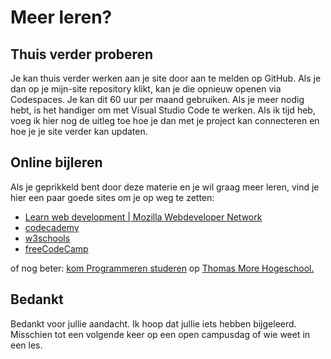 # Meer leren?

## Thuis verder proberen

Je kan thuis verder werken aan je site door aan te melden op GitHub. Als je dan op je mijn-site repository klikt, kan je die opnieuw openen via Codespaces. Je kan dit 60 uur per maand gebruiken. Als je meer nodig hebt, is het handiger om met Visual Studio Code te werken. Als ik tijd heb, voeg ik hier nog de uitleg toe hoe je dan met je project kan connecteren en hoe je je site verder kan updaten.

## Online bijleren

Als je geprikkeld bent door deze materie en je wil graag meer leren, vind je hier een paar goede sites om je op weg te zetten:

- [Learn web development | Mozilla Webdeveloper Network](https://developer.mozilla.org/en-US/docs/Learn)
- [codecademy](https://www.codecademy.com/)
- [w3schools](https://www.w3schools.com/)
- [freeCodeCamp](https://www.freecodecamp.org/)

of nog beter: [kom Programmeren studeren](https://thomasmore.be/nl/opleidingen/graduaat/programmeren/antwerpen/basistraject) op [Thomas More Hogeschool.](https://www.thomasmore.be/)

## Bedankt

Bedankt voor jullie aandacht. Ik hoop dat jullie iets hebben bijgeleerd. Misschien tot een volgende keer op een open campusdag of wie weet in een les.